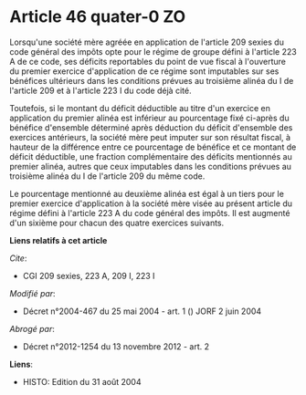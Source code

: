 # Article 46 quater-0 ZO

Lorsqu'une société mère agréée en application de l'article  209 sexies du code général des impôts opte pour le régime de
groupe défini à l'article 223 A de ce code, ses déficits reportables du point de vue fiscal à l'ouverture du premier exercice
d'application de ce régime sont imputables sur ses bénéfices ultérieurs dans les conditions prévues au troisième alinéa du I
de l'article 209 et à l'article 223 I du code déjà cité.

Toutefois, si le montant du déficit déductible au titre d'un exercice en application du premier alinéa est inférieur au
pourcentage fixé ci-après du bénéfice d'ensemble déterminé après déduction du déficit d'ensemble des exercices antérieurs, la
société mère peut imputer sur son résultat fiscal, à hauteur de la différence entre ce pourcentage de bénéfice et ce montant
de déficit déductible, une fraction complémentaire des déficits mentionnés au premier alinéa, autres que ceux imputables dans
les conditions prévues au troisième alinéa du I de l'article 209 du même code.

Le pourcentage mentionné au deuxième alinéa est égal à un tiers pour le premier exercice d'application à la société mère
visée au présent article du régime défini à l'article 223 A du code général des impôts. Il est augmenté d'un sixième pour
chacun des quatre exercices suivants.

**Liens relatifs à cet article**

_Cite_:

  - CGI 209 sexies, 223 A, 209 I, 223 I

_Modifié par_:

  - Décret n°2004-467 du 25 mai 2004 - art. 1 () JORF 2 juin 2004

_Abrogé par_:

  - Décret n°2012-1254 du 13 novembre 2012 - art. 2

**Liens**:

  - HISTO: Edition du 31 août 2004

